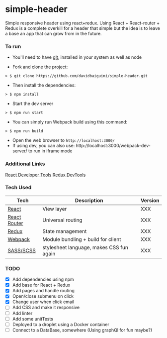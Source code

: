 # simple-header
Simple responsive header using react+redux.
Using React + React-router + Redux is a complete overkill for a header that simple but the idea is to leave a base an app that can grow from in the future.

### To run

* You'll need to have [git](https://git-scm.com/), installed in your system as well as node

* Fork and clone the project:
```
> $ git clone https://github.com/davidbaiguini/simple-header.git
```

* Then install the dependencies:
```
> $ npm install
```

* Start the dev server
```
> $ npm run start
```

* You can simply run Webpack build using this command:
```
> $ npm run build
```


* Open the web browser to `http://localhost:3000/`
* If using dev, you can also use: http://localhost:3000/webpack-dev-server/ to run in iframe mode


### Additional Links

[React Developer  Tools](https://chrome.google.com/webstore/detail/react-developer-tools/fmkadmapgofadopljbjfkapdkoienihi)
[Redux DevTools](https://chrome.google.com/webstore/detail/redux-devtools/lmhkpmbekcpmknklioeibfkpmmfibljd)


### Tech Used

| **Tech** | **Description** | **Version** |
| ---------|-----------------|-------------|
| [React](https://facebook.github.io/react/) | View layer | XXX |
| [React Router](https://github.com/reactjs/react-router) | Universal routing | XXX |
| [Redux](http://redux.js.org/) | State management | XXX |
| [Webpack](https://webpack.github.io/) | Module bundling + build for client | XXX |
| [SASS/SCSS](http://sass-lang.com/) |  stylesheet language, makes CSS fun again | XXX |



### TODO
- [x] Add dependencies using npm
- [x] Add base for React + Redux
- [x] Add pages and handle routing
- [x] Open/close submenu on click
- [x] Change user when click email
- [ ] Add CSS and make it responsive
- [ ] Add linter
- [ ] Add some unitTests
- [ ] Deployed to a droplet using a Docker container
- [ ] Connect to a DataBase, somewhere (Using graphQl for fun maybe?)

